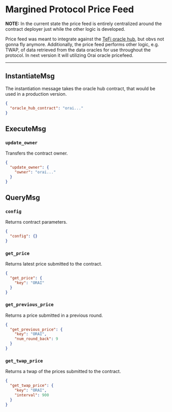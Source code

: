 # Margined Protocol Price Feed

**NOTE:** In the current state the price feed is entirely centralized around the contract deployer just while the other logic is developed.

Price feed was meant to integrate against the [TeFi oracle hub](https://github.com/oraichain/oracle-hub), but obvs not gonna fly anymore. Additionally, the price feed performs other logic, e.g. TWAP, of data retrieved from the data oracles for use throughout the protocol.
In next version it will utilizing Orai oracle pricefeed.

---

## InstantiateMsg

The instantiation message takes the oracle hub contract, that would be used in a production version.

```json
{
  "oracle_hub_contract": "orai..."
}
```

## ExecuteMsg

### `update_owner`

Transfers the contract owner.

```json
{
  "update_owner": {
    "owner": "orai..."
  }
}
```

## QueryMsg

### `config`

Returns contract parameters.

```json
{
  "config": {}
}
```

### `get_price`

Returns latest price submitted to the contract.

```json
{
  "get_price": {
    "key": "ORAI"
  }
}
```

### `get_previous_price`

Returns a price submitted in a previous round.

```json
{
  "get_previous_price": {
    "key": "ORAI",
    "num_round_back": 9
  }
}
```

### `get_twap_price`

Returns a twap of the prices submitted to the contract.

```json
{
  "get_twap_price": {
    "key": "ORAI",
    "interval": 900
  }
}
```
